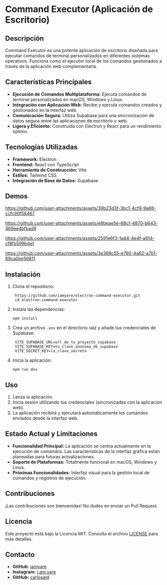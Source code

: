 # Command Executor (Aplicación de Escritorio)

## Descripción

Command Executor es una potente aplicación de escritorio diseñada para ejecutar comandos de terminal personalizados en diferentes sistemas operativos. Funciona como el ejecutor local de los comandos gestionados a través de la aplicación web complementaria.

## Características Principales

- **Ejecución de Comandos Multiplataforma:** Ejecuta comandos de terminal personalizados en macOS, Windows y Linux.
- **Integración con Aplicación Web:** Recibe y ejecuta comandos creados y gestionados en la interfaz web.
- **Comunicación Segura:** Utiliza Supabase para una sincronización de datos segura entre las aplicaciones de escritorio y web.
- **Ligera y Eficiente:** Construida con Electron y React para un rendimiento óptimo.

## Tecnologías Utilizadas

- **Framework:** Electron
- **Frontend:** React con TypeScript
- **Herramienta de Construcción:** Vite
- **Estilos:** Tailwind CSS
- **Integración de Base de Datos:** Supabase

## Demos

https://github.com/user-attachments/assets/39b23d3f-3bc1-4cf9-9a66-ccfc90f56467

https://github.com/user-attachments/assets/e8beae5e-68c1-4870-b643-469ee4bfbad9

https://github.com/user-attachments/assets/2591e6f3-1a44-4e4f-a814-cf8fb599b4e1

https://github.com/user-attachments/assets/3e369c55-e760-4a62-a7b1-89ca0ee56811

## Instalación

1. Clona el repositorio:

   ```
    https://github.com/iamyare/electron-command-executor.git
    cd electron-command-executor
   ```

2. Instala las dependencias:

   ```
   npm install
   ```

3. Crea un archivo `.env` en el directorio raíz y añade tus credenciales de Supabase:

   ```
    VITE_SUPABASE_URL=url_de_tu_proyecto_supabase
    VITE_SUPABASE_KEY=tu_clave_anonima_de_supabase
    VITE_SECRET_KEY=la_clave_secreta
   ```

4. Inicia la aplicación:
   ```
   npm run dev
   ```

## Uso

1. Lanza la aplicación.
2. Inicia sesión utilizando tus credenciales (sincronizadas con la aplicación web).
3. La aplicación recibirá y ejecutará automáticamente los comandos enviados desde la interfaz web.

## Estado Actual y Limitaciones

- **Funcionalidad Principal:** La aplicación se centra actualmente en la ejecución de comandos. Las características de la interfaz gráfica están planeadas para futuras actualizaciones.
- **Soporte de Plataformas:** Totalmente funcional en macOS, Windows y Linux.
- **Próximas Funcionalidades:** Interfaz visual para la gestión local de comandos y registros de ejecución.

## Contribuciones

¡Las contribuciones son bienvenidas! No dudes en enviar un Pull Request.

## Licencia

Este proyecto está bajo la Licencia MIT. Consulta el archivo [LICENSE](LICENSE) para más detalles.

## Contacto

- **GitHub:** [iamyare](https://github.com/iamyare)
- **Instagram:** [i.am.yare](https://www.instagram.com/i.am.yare)
- **GitHub:** [carlosaid](https://github.com/carlosaid)
